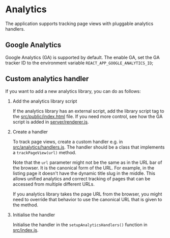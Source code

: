 # Analytics

The application supports tracking page views with pluggable analytics handlers.

## Google Analytics

Google Analytics (GA) is supported by default. The enable GA, set the GA tracker ID to the
environment variable `REACT_APP_GOOGLE_ANALYTICS_ID`;

## Custom analytics handler

If you want to add a new analytics library, you can do as follows:

1. Add the analytics library script

   If the analytics library has an external script, add the library script tag to the
   [src/public/index.html](../public/index.html) file. If you need more control, see how the GA
   script is added in [server/renderer.js](../server/renderer.js).

1. Create a handler

   To track page views, create a custom handler e.g. in
   [src/analytics/handlers.js](../src/analytics/handlers.js). The handler should be a class that
   implements a `trackPageView(url)` method.

   Note that the `url` parameter might not be the same as in the URL bar of the browser. It is the
   canonical form of the URL. For example, in the listing page it doesn't have the dynamic title
   slug in the middle. This allows unified analytics and correct tracking of pages that can be
   accessed from multiple different URLs.

   If you analytics library takes the page URL from the browser, you might need to override that
   behavior to use the canonical URL that is given to the method.

1. Initialise the handler

   Initialise the handler in the `setupAnalyticsHandlers()` function in
   [src/index.js](../src/index.js).
